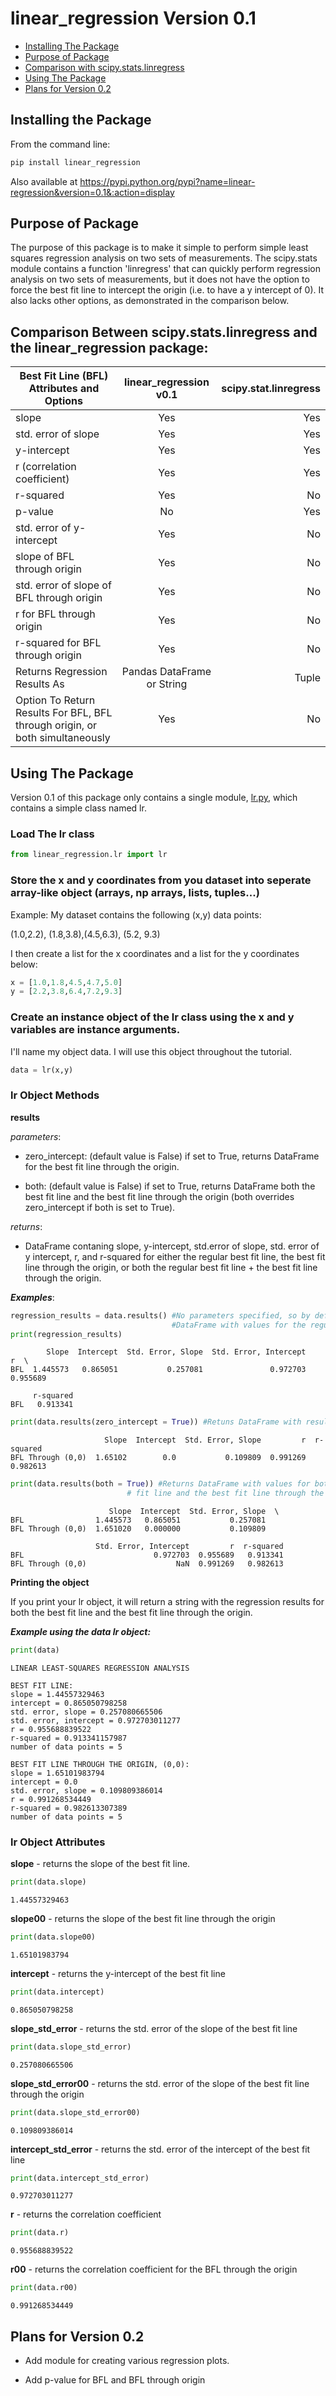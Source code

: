 
# linear_regression Version 0.1
- <a href = "#installing">Installing The Package</a>
- <a href = "#purpose">Purpose of Package</a>
- <a href="#comparison">Comparison with scipy.stats.linregress</a> 
- <a href="#using">Using The Package</a>
- <a href="#v.2">Plans for Version 0.2</a>

    




## Installing the Package <a name="installing"></a>
From the command line:
```cmd
pip install linear_regression
```

Also available at <a href="https://pypi.python.org/pypi?name=linear-regression&version=0.1&:action=display">https://pypi.python.org/pypi?name=linear-regression&version=0.1&:action=display</a>

## <a name="purpose"></a> Purpose of Package 
The purpose of this package is to make it simple to perform simple least squares regression analysis on two sets of measurements. The scipy.stats module contains a function 'linregress' that can quickly perform regression analysis on two sets of measurements, but it does not have the option to force the best fit line to intercept the origin (i.e. to have a y intercept of 0). It also lacks other options, as demonstrated in the comparison below.

<a name="comparison"></a>
## Comparison Between scipy.stats.linregress and the linear_regression package: 
| Best Fit Line (BFL) Attributes and Options      | linear_regression v0.1| scipy.stat.linregress  |
| ------------- |:-------------:| -----:|
| slope     | Yes | Yes |
| std. error of slope|Yes|Yes|
| y-intercept | Yes|Yes |
|r (correlation coefficient)|Yes|Yes|
|r-squared|Yes|No|
|p-value|No|Yes|
|std. error of y-intercept|Yes|No|
|slope of BFL through origin|Yes|No|
|std. error of slope of BFL through origin|Yes|No|
|r for BFL through origin|Yes|No|
|r-squared for BFL through origin|Yes|No|
|Returns Regression Results As|Pandas DataFrame or String|Tuple|
|Option To Return Results For BFL, BFL through origin, or both simultaneously|Yes|No|



## Using  The Package <a name="using"></a> 

Version 0.1 of this package only contains a single module, <a href ="http://github.com/drosenman/linear_regression/v0.1/lr.py">lr.py</a>,  which contains a simple class named lr.

### **Load The lr class**


```python
from linear_regression.lr import lr
```

### Store the x and y coordinates from you dataset into seperate array-like object (arrays, np arrays, lists, tuples...)

Example: My dataset contains the following (x,y) data points:

(1.0,2.2), (1.8,3.8),(4.5,6.3), (5.2, 9.3)

I then create a list for the x coordinates and a list for the y coordinates below:


```python
x = [1.0,1.8,4.5,4.7,5.0]
y = [2.2,3.8,6.4,7.2,9.3]
```

### Create an instance object of the lr class using the x and y variables are instance arguments. 

I'll name my object data. I will use this object throughout the tutorial.



```python
data = lr(x,y)
```

### lr Object Methods 
**results** 

*parameters*: 

 - zero_intercept: (default value is False) if set to True, returns DataFrame for the best fit line through the origin.
 
 - both: (default value is False) if set to True, returns DataFrame  both the best fit line and the best fit line through the origin (both overrides zero_intercept if both is set to True).
 
*returns*:
 - DataFrame contaning slope, y-intercept, std.error of slope, std. error of y intercept, r, and r-squared for either the regular best fit line, the best fit line through the origin, or both the regular best fit line + the best fit line through the origin.
 
*__Examples__*:


```python
regression_results = data.results() #No parameters specified, so by default returns 
                                    #DataFrame with values for the regular best fit line 
print(regression_results)
```

            Slope  Intercept  Std. Error, Slope  Std. Error, Intercept         r  \
    BFL  1.445573   0.865051           0.257081               0.972703  0.955689   
    
         r-squared  
    BFL   0.913341  
    


```python
print(data.results(zero_intercept = True)) #Retuns DataFrame with results for the best fit line through the origin
```

                         Slope  Intercept  Std. Error, Slope         r  r-squared
    BFL Through (0,0)  1.65102        0.0           0.109809  0.991269   0.982613
    


```python
print(data.results(both = True)) #Returns DataFrame with values for both the regular best 
                          # fit line and the best fit line through the origin
```

                          Slope  Intercept  Std. Error, Slope  \
    BFL                1.445573   0.865051           0.257081   
    BFL Through (0,0)  1.651020   0.000000           0.109809   
    
                       Std. Error, Intercept         r  r-squared  
    BFL                             0.972703  0.955689   0.913341  
    BFL Through (0,0)                    NaN  0.991269   0.982613  
    

**Printing the object**

If you print your lr object, it will return a string with the regression results for both the best fit line and the best fit line through the origin.

*__Example using the data lr object:__*


```python
print(data)
```

    LINEAR LEAST-SQUARES REGRESSION ANALYSIS
    
    BEST FIT LINE:
    slope = 1.44557329463
    intercept = 0.865050798258
    std. error, slope = 0.257080665506
    std. error, intercept = 0.972703011277
    r = 0.955688839522
    r-squared = 0.913341157987
    number of data points = 5
    
    BEST FIT LINE THROUGH THE ORIGIN, (0,0):
    slope = 1.65101983794
    intercept = 0.0
    std. error, slope = 0.109809386014
    r = 0.991268534449
    r-squared = 0.982613307389
    number of data points = 5
    

### lr Object Attributes

**slope** - returns the slope of the best fit line.


```python
print(data.slope)
```

    1.44557329463
    

**slope00** - returns the slope of the best fit line through the origin


```python
print(data.slope00)
```

    1.65101983794
    

**intercept** - returns the y-intercept of the best fit line


```python
print(data.intercept)
```

    0.865050798258
    

**slope_std_error** - returns the std. error of the slope of the best fit line


```python
print(data.slope_std_error)
```

    0.257080665506
    

**slope_std_error00** - returns the std. error of the slope of the best fit line through the origin


```python
print(data.slope_std_error00)
```

    0.109809386014
    

**intercept_std_error** - returns the std. error of the intercept of the best fit line


```python
print(data.intercept_std_error)
```

    0.972703011277
    

**r** - returns the correlation coefficient


```python
print(data.r)
```

    0.955688839522
    

**r00** - returns the correlation coefficient for the BFL through the origin


```python
print(data.r00)
```

    0.991268534449
    

## Plans for Version 0.2 <a name='v.2'></a>
- Add module for creating various regression plots.

- Add p-value for BFL and BFL through origin

